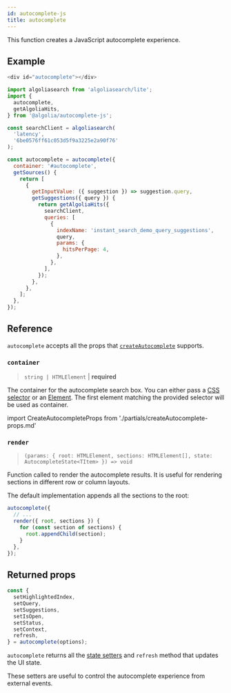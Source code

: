 ```yaml
---
id: autocomplete-js
title: autocomplete
---
```


This function creates a JavaScript autocomplete experience.

## Example

```js title="HTML"
<div id="autocomplete"></div>
```

```js title="JavaScript"
import algoliasearch from 'algoliasearch/lite';
import {
  autocomplete,
  getAlgoliaHits,
} from '@algolia/autocomplete-js';

const searchClient = algoliasearch(
  'latency',
  '6be0576ff61c053d5f9a3225e2a90f76'
);

const autocomplete = autocomplete({
  container: '#autocomplete',
  getSources() {
    return [
      {
        getInputValue: ({ suggestion }) => suggestion.query,
        getSuggestions({ query }) {
          return getAlgoliaHits({
            searchClient,
            queries: [
              {
                indexName: 'instant_search_demo_query_suggestions',
                query,
                params: {
                  hitsPerPage: 4,
                },
              },
            ],
          });
        },
      },
    ];
  },
});
```

## Reference

`autocomplete` accepts all the props that [`createAutocomplete`](/docs/createAutocomplete#reference) supports.

### `container`

> `string | HTMLElement` | **required**

The container for the autocomplete search box. You can either pass a [CSS selector](https://developer.mozilla.org/docs/Web/CSS/CSS_Selectors) or an [Element](https://developer.mozilla.org/docs/Web/API/HTMLElement). The first element matching the provided selector will be used as container.

import CreateAutocompleteProps from './partials/createAutocomplete-props.md'

<CreateAutocompleteProps />

### `render`

> `(params: { root: HTMLElement, sections: HTMLElement[], state: AutocompleteState<TItem> }) => void`

Function called to render the autocomplete results. It is useful for rendering sections in different row or column layouts.

The default implementation appends all the sections to the root:

```js
autocomplete({
  // ...
  render({ root, sections }) {
    for (const section of sections) {
      root.appendChild(section);
    }
  },
});
```

## Returned props

```js
const {
  setHighlightedIndex,
  setQuery,
  setSuggestions,
  setIsOpen,
  setStatus,
  setContext,
  refresh,
} = autocomplete(options);
```

`autocomplete` returns all the [state setters](state#setters) and `refresh` method that updates the UI state.

These setters are useful to control the autocomplete experience from external events.
